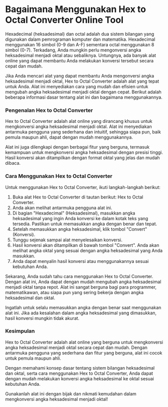 Bagaimana Menggunakan Hex to Octal Converter Online Tool
========================================================

Hexadecimal (heksadesimal) dan octal adalah dua sistem bilangan yang digunakan dalam pemrograman komputer dan matematika. Hexadecimal menggunakan 16 simbol (0-9 dan A-F) sementara octal menggunakan 8 simbol (0-7). Terkadang, Anda mungkin perlu mengonversi angka heksadesimal menjadi oktal atau sebaliknya. Untungnya, ada banyak alat online yang dapat membantu Anda melakukan konversi tersebut secara cepat dan mudah.

Jika Anda mencari alat yang dapat membantu Anda mengonversi angka heksadesimal menjadi oktal, Hex to Octal Converter adalah alat yang tepat untuk Anda. Alat ini menyediakan cara yang mudah dan efisien untuk mengubah angka heksadesimal menjadi oktal dengan cepat. Berikut adalah beberapa informasi dasar tentang alat ini dan bagaimana menggunakannya.

### Pengenalan Hex to Octal Converter

Hex to Octal Converter adalah alat online yang dirancang khusus untuk mengkonversi angka heksadesimal menjadi oktal. Alat ini menyediakan antarmuka pengguna yang sederhana dan intuitif, sehingga siapa pun, baik pemula maupun ahli, dapat dengan mudah menggunakannya.

Alat ini juga dilengkapi dengan berbagai fitur yang berguna, termasuk kemampuan untuk mengkonversi angka heksadesimal dengan presisi tinggi. Hasil konversi akan ditampilkan dengan format oktal yang jelas dan mudah dibaca.

### Cara Menggunakan Hex to Octal Converter

Untuk menggunakan Hex to Octal Converter, ikuti langkah-langkah berikut:

1. Buka alat Hex to Octal Converter di tautan berikut: Hex to Octal Converter.
2. Anda akan melihat antarmuka pengguna alat ini.
3. Di bagian "Hexadecimal" (Heksadesimal), masukkan angka heksadesimal yang ingin Anda konversi ke dalam kotak teks yang tersedia. Pastikan untuk memasukkan angka dengan benar dan tepat.
4. Setelah memasukkan angka heksadesimal, klik tombol "Convert" (Konversi).
5. Tunggu sejenak sampai alat menyelesaikan konversi.
6. Hasil konversi akan ditampilkan di bawah tombol "Convert". Anda akan melihat angka oktal yang sesuai dengan angka heksadesimal yang Anda masukkan.
7. Anda dapat menyalin hasil konversi atau menggunakannya sesuai kebutuhan Anda.

Sekarang, Anda sudah tahu cara menggunakan Hex to Octal Converter. Dengan alat ini, Anda dapat dengan mudah mengubah angka heksadesimal menjadi oktal tanpa repot. Alat ini sangat berguna bagi para programmer, matematikawan, atau siapa pun yang sering bekerja dengan angka heksadesimal dan oktal.

Ingatlah untuk selalu memasukkan angka dengan benar saat menggunakan alat ini. Jika ada kesalahan dalam angka heksadesimal yang dimasukkan, hasil konversi mungkin tidak akurat.

### Kesimpulan

Hex to Octal Converter adalah alat online yang berguna untuk mengkonversi angka heksadesimal menjadi oktal secara cepat dan mudah. Dengan antarmuka pengguna yang sederhana dan fitur yang berguna, alat ini cocok untuk pemula maupun ahli.

Dengan memahami konsep dasar tentang sistem bilangan heksadesimal dan oktal, serta cara menggunakan Hex to Octal Converter, Anda dapat dengan mudah melakukan konversi angka heksadesimal ke oktal sesuai kebutuhan Anda.

Gunakanlah alat ini dengan bijak dan nikmati kemudahan dalam mengkonversi angka heksadesimal menjadi oktal!